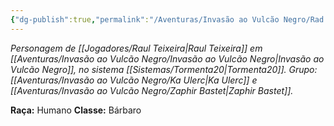 ```yaml
---
{"dg-publish":true,"permalink":"/Aventuras/Invasão ao Vulcão Negro/Rad Wulf/","noteIcon":"","created":"2025-10-14T10:24:45.567-03:00"}
---
```


*Personagem de [[Jogadores/Raul Teixeira\|Raul Teixeira]] em [[Aventuras/Invasão ao Vulcão Negro/Invasão ao Vulcão Negro\|Invasão ao Vulcão Negro]], no sistema [[Sistemas/Tormenta20\|Tormenta20]].*
*Grupo: [[Aventuras/Invasão ao Vulcão Negro/Ka Ulerc\|Ka Ulerc]] e [[Aventuras/Invasão ao Vulcão Negro/Zaphir Bastet\|Zaphir Bastet]].*

**Raça:** Humano
**Classe:** Bárbaro